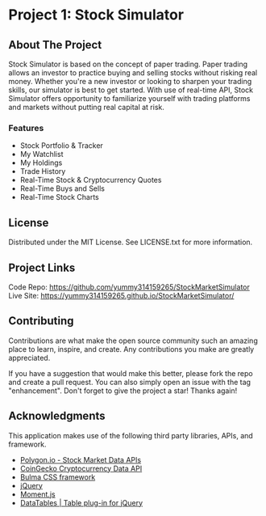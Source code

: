 # Project 1: Stock Simulator
## About The Project
Stock Simulator is based on the concept of paper trading. Paper trading allows an investor to practice buying and selling stocks without risking real money. Whether you're a new investor or looking to sharpen your trading skills, our simulator is best to get started. With use of real-time API, Stock Simulator offers opportunity to familiarize yourself with trading platforms and markets without putting real capital at risk.
### Features

- Stock Portfolio & Tracker
- My Watchlist
- My Holdings
- Trade History
- Real-Time Stock & Cryptocurrency Quotes
- Real-Time Buys and Sells
- Real-Time Stock Charts

## License
Distributed under the MIT License. See LICENSE.txt for more information.
## Project Links
Code Repo: https://github.com/yummy314159265/StockMarketSimulator<br>
Live Site: https://yummy314159265.github.io/StockMarketSimulator/
## Contributing
Contributions are what make the open source community such an amazing place to learn, inspire, and create. Any contributions you make are greatly appreciated.

If you have a suggestion that would make this better, please fork the repo and create a pull request. You can also simply open an issue with the tag "enhancement". Don't forget to give the project a star! Thanks again!
## Acknowledgments

This application makes use of the following third party libraries, APIs, and framework.

- 	[Polygon.io - Stock Market Data APIs](https://polygon.io/)
- 	[CoinGecko Cryptocurrency Data API](https://www.coingecko.com/en/api)
- 	[Bulma CSS framework](https://bulma.io/)
- 	[jQuery](https://jquery.com/)
- 	[Moment.js](https://momentjs.com/)
- 	[DataTables | Table plug-in for jQuery](https://datatables.net/)